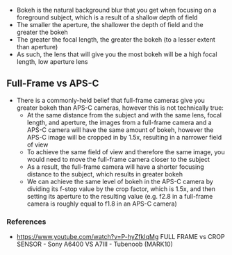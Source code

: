 - Bokeh is the natural background blur that you get when focusing on a foreground subject, which is a result of a shallow depth of field
- The smaller the aperture, the shallower the depth of field and the greater the bokeh
- The greater the focal length, the greater the bokeh (to a lesser extent than aperture)
- As such, the lens that will give you the most bokeh will be a high focal length, low aperture lens

## Full-Frame vs APS-C
- There is a commonly-held belief that full-frame cameras give you greater bokeh than APS-C cameras, however this is not technically true:
	- At the same distance from the subject and with the same lens, focal length, and aperture, the images from a full-frame camera and a APS-C camera will have the same amount of bokeh, however the APS-C image will be cropped in by 1.5x, resulting in a narrower field of view
	- To achieve the same field of view and therefore the same image, you would need to move the full-frame camera closer to the subject
	- As a result, the full-frame camera will have a shorter focusing distance to the subject, which results in greater bokeh
	- We can achieve the same level of bokeh in the APS-C camera by dividing its f-stop value by the crop factor, which is 1.5x, and then setting its aperture to the resulting value (e.g. f2.8 in a full-frame camera is roughly equal to f1.8 in an APS-C camera)


### References
- https://www.youtube.com/watch?v=P-hyZfkIqMg FULL FRAME vs CROP SENSOR - Sony A6400 VS A7III - Tubenoob (MARK10)